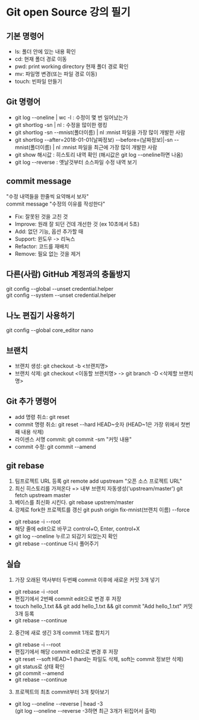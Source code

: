 # Git open Source 강의 필기

## 기본 명령어

- ls: 폴더 안에 있는 내용 확인
- cd: 현재 폴더 경로 이동
- pwd: print working directory 현재 폴더 경로 확인
- mv: 파일명 변경(또는 파일 경로 이동)
- touch: 빈파일 만들기

## Git 명령어

- git log --oneline | wc -l : 수정이 몇 번 일어났는가
- git shortlog -sn | nl : 수정을 많이한 랭킹
- git shortlog -sn --mnist(폴더이름) | nl :mnist 파일을 가장 많이 개발한 사람
- git shortlog --after=2018-01-01(날짜정보) --before=(날짜정보)|-sn --mnist(폴더이름) | nl :mnist 파일을 최근에 가장 많이 개발한 사람
- git show 해시값 : 히스토리 내역 확인 (해시값은 git log --oneline하면 나옴)
- git log --reverse : 옛날것부터 소스파일 수정 내역 보기

## commit message

"수정 내역들을 한줄씩 요약해서 보자" <br>
commit message "수정의 이유를 작성한다" <br>

- Fix: 잘못된 것을 고친 것
- Improve: 원래 잘 되던 건데 개선한 것 (ex 10초에서 5초)
- Add: 없던 기능, 옵션 추가할 때
- Support: 윈도우 -> 리눅스
- Refactor: 코드를 재배치
- Remove: 필요 없는 것을 제거

## 다른(사람) GitHub 계정과의 충돌방지

git config --global --unset credential.helper <br>
git config --system --unset credential.helper

## 나노 편집기 사용하기

git config --global core_editor nano

## 브랜치

- 브랜치 생성: git checkout -b <브랜치명>
- 브랜치 삭제: git checkout <이동할 브랜치명> -> git branch -D <삭제할 브랜치명>

## Git 추가 명령어

- add 명령 취소: git reset
- commit 명령 취소: git reset --hard HEAD\~숫자 (HEAD\~1은 가장 위에서 첫번째 내용 삭제)
- 라이센스 서명 commit: git commit -sm "커밋 내용"
- commit 수정: git commit --amend

## git rebase

1. 팀프로젝트 URL 등록
   git remote add upstream "오픈 소스 프로젝트 URL"
2. 최신 히스토리를 가져온다 => 내부 브랜치 자동생성('upstream/master')
   git fetch upstream master
3. 베이스를 최신화 시킨다.
   git rebase upstrem/master
4. 강제로 fork한 프로젝트를 갱신
   git push origin fix-mnist(브랜치 이름) --force

- git rebase -i --root
- 해당 줄에 edit으로 바꾸고 control+O, Enter, control+X
- git log --oneline 누르고 되감기 되었는지 확인
- git rebase --continue 다시 풀어주기

## 실습

1. 가장 오래된 역사부터 두번째 commit 이후에 새로운 커밋 3개 넣기

- git rebase -i -root
- 편집기에서 2번째 commit edit으로 변경 후 저장
- touch hello_1.txt && git add hello_1.txt && git commit "Add hello_1.txt" 커밋 3개 등록
- git rebase --continue

2. 중간에 새로 생긴 3개 commit 1개로 합치기

- git rebase -i --root
- 편집기에서 해당 commit edit으로 변경 후 저장
- git reset --soft HEAD~1 (hard는 파일도 삭제, soft는 commit 정보만 삭제)
- git status로 상태 확인
- git commit --amend
- git rebase --continue

3. 프로젝트의 최초 commit부터 3개 찾아보기

- git log --oneline --reverse | head -3 <br>
  (git log --oneline --reverse -3하면 최근 3개가 뒤집어서 출력)
